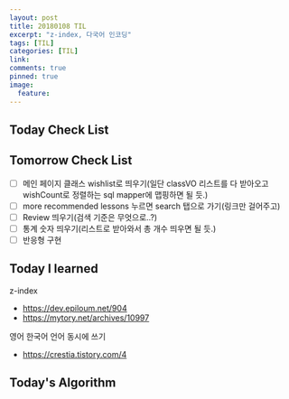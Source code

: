 ```yaml
---
layout: post
title: 20180108 TIL
excerpt: "z-index, 다국어 인코딩"
tags: [TIL]
categories: [TIL]
link:
comments: true
pinned: true
image:
  feature:
---
```


## Today Check List



## Tomorrow Check List

- [ ] 메인 페이지 클래스 wishlist로 띄우기(일단 classVO 리스트를 다 받아오고 wishCount로 정렬하는 sql mapper에 맵핑하면 될 듯.)
- [ ] more recommended lessons 누르면 search 탭으로 가기(링크만 걸어주고)
- [ ] Review 띄우기(검색 기준은 무엇으로..?)
- [ ] 통계 숫자 띄우기(리스트로 받아와서 총 개수 띄우면 될 듯.)
- [ ] 반응형 구현

## Today I learned

z-index

* https://dev.epiloum.net/904
* https://mytory.net/archives/10997



영어 한국어 언어 동시에 쓰기

* https://crestia.tistory.com/4

## Today's Algorithm

